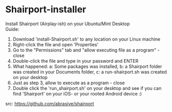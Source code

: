 Shairport-installer
===================

Install Shairport (Airplay-ish) on your Ubuntu/Mint Desktop  <br/>
Guide:  <br/>
1. Download 'install-Shairport.sh' to any location on your Linux machine <br/>
2. Right-click the file and open 'Properties'  <br/>
3. Go to the "Permissions" tab and "allow executing file as a program" - close  <br/>
4. Double-click the file and type in your password and ENTER  <br/>
5. What happened: a: Some packages was installed, b: a Shairport folder was created in your Documents folder, c: a run-shairport.sh was created on your desktop  <br/>
6. Just as step 3, allow to execute as a program - close  <br/>
7. Double click the 'run_shairport.sh' on your desktop and see if you can find 'Shairport' on your iOS- or your rooted Android device :)  <br/>

src: https://github.com/abrasive/shairport

